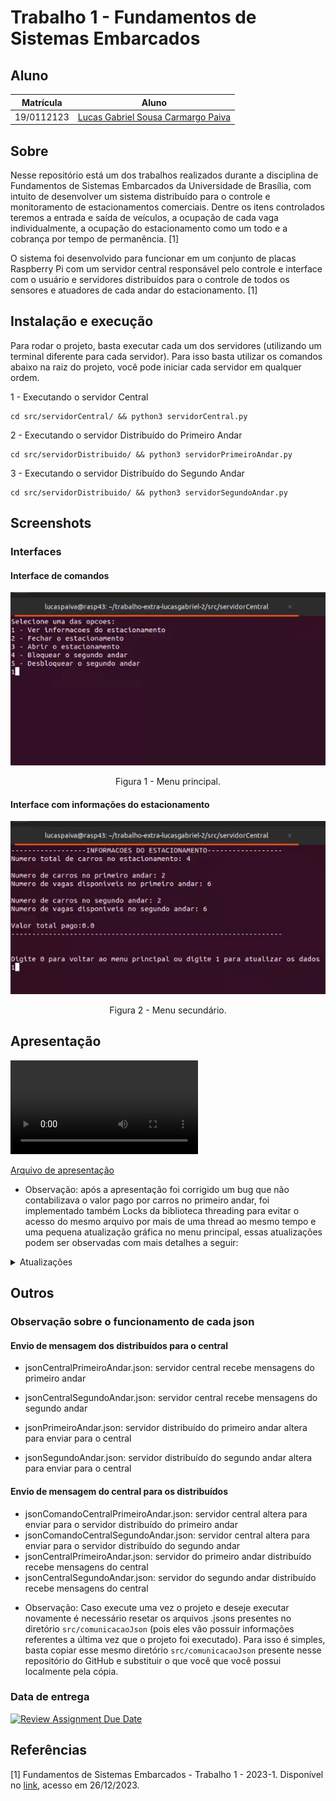# Trabalho 1 - Fundamentos de Sistemas Embarcados

## Aluno

| Matrícula  | Aluno                                                                   |
|------------|-------------------------------------------------------------------------|
| 19/0112123 | [Lucas Gabriel Sousa Carmargo Paiva](https://github.com/lucasgabriel-2) |

## Sobre

Nesse repositório está um dos trabalhos realizados durante a disciplina de Fundamentos de Sistemas Embarcados da Universidade de Brasília, com intuito de desenvolver um sistema distribuído para o controle e monitoramento de estacionamentos comerciais. Dentre os itens controlados teremos a entrada e saída de veículos, a ocupação de cada vaga individualmente, a ocupação do estacionamento como um todo e a cobrança por tempo de permanência. [1]

O sistema foi desenvolvido para funcionar em um conjunto de placas Raspberry Pi com um servidor central responsável pelo controle e interface com o usuário e servidores distribuídos para o controle de todos os sensores e atuadores de cada andar do estacionamento. [1]

## Instalação e execução

Para rodar o projeto, basta executar cada um dos servidores (utilizando um terminal diferente para cada servidor). Para isso basta utilizar os comandos abaixo na raiz do projeto, você pode iniciar cada servidor em qualquer ordem.

1 - Executando o servidor Central

    cd src/servidorCentral/ && python3 servidorCentral.py

2 - Executando o servidor Distribuído do Primeiro Andar

    cd src/servidorDistribuido/ && python3 servidorPrimeiroAndar.py

3 - Executando o servidor Distribuído do Segundo Andar

    cd src/servidorDistribuido/ && python3 servidorSegundoAndar.py

## Screenshots

### Interfaces

#### Interface de comandos

![Figura 1 - Menu principal.](./assets/menu-principal.png)

<center> Figura 1 - Menu principal.</center>

#### Interface com informações do estacionamento

![Figura 2 - Menu secundário.](./assets/menu-secundario.png)

<center> Figura 2 - Menu secundário.</center>

## Apresentação

<video src='./assets/gravacao.mp4'></video>

[Arquivo de apresentação](./assets/gravacao.mp4)

* Observação: após a apresentação foi corrigido um bug que não contabilizava o valor pago por carros no primeiro andar, foi implementado também Locks da biblioteca threading para evitar o acesso do mesmo arquivo por mais de uma thread ao mesmo tempo e uma pequena atualização gráfica no menu principal, essas atualizações podem ser observadas com mais detalhes a seguir:

<details>
<summary> <a>Atualizações</a> </summary>

### Interfaces atualizadas

#### Interface de comandos atualizada

![Figura 3 - Menu principal atualizado.](./assets/menu-principal-atualizado.png)

<center> Figura 3 - Menu principal atualizado.</center>

#### Interface com informações do estacionamento atualizada

![Figura 4 - Menu secundário atualizado.](./assets/menu-secundario-atualizado.png)

<center> Figura 4 - Menu secundário atualizado.</center>

## Apresentação das correções

<video src='./assets/gravacao-correcao.mp4'></video>

[Arquivo de apresentação da correcao](./assets/gravacao-correcao.mp4)


</details>


## Outros

### Observação sobre o funcionamento de cada json

#### Envio de mensagem dos distribuídos para o central

- jsonCentralPrimeiroAndar.json: servidor central recebe mensagens do primeiro andar 
- jsonCentralSegundoAndar.json: servidor central recebe mensagens do segundo andar 

- jsonPrimeiroAndar.json: servidor distribuído do primeiro andar altera para enviar para o central
- jsonSegundoAndar.json: servidor distribuído do segundo andar altera para enviar para o central

#### Envio de mensagem do central para os distribuídos

- jsonComandoCentralPrimeiroAndar.json: servidor central altera para enviar para o servidor distribuído do primeiro andar
- jsonComandoCentralSegundoAndar.json: servidor central altera para enviar para o servidor distribuído do segundo andar
- jsonCentralPrimeiroAndar.json: servidor do primeiro andar distribuído recebe mensagens do central
- jsonCentralSegundoAndar.json: servidor do segundo andar distribuído recebe mensagens do central

* Observação: Caso execute uma vez o projeto e deseje executar novamente é necessário resetar os arquivos .jsons presentes no diretório `src/comunicacaoJson` (pois eles vão possuir informações referentes a última vez que o projeto foi executado). Para isso é simples, basta copiar esse mesmo diretório `src/comunicacaoJson` presente nesse repositório do GitHub e substituir o que você que você possui localmente pela cópia.

### Data de entrega 

[![Review Assignment Due Date](https://classroom.github.com/assets/deadline-readme-button-24ddc0f5d75046c5622901739e7c5dd533143b0c8e959d652212380cedb1ea36.svg)](https://classroom.github.com/a/5_cHckHR)

## Referências

[1] Fundamentos de Sistemas Embarcados - Trabalho 1 - 2023-1. Disponível no [link](https://gitlab.com/fse_fga/trabalhos-2023_1/trabalho-1-2023-1), acesso em 26/12/2023. <br/>


